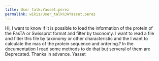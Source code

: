 ```yaml
---
title: User talk:Yasset.perez
permalink: wikis/User_talk%3AYasset.perez
---
```


Hi, I want to know if it is possible to load the information of the
protein of the FasTA or Swissprot format and filter by taxonomy. I want
to read a file and filter this file by taxonomy or other characteristic
and the I want to calculate the mas of the protein sequence and
ordering.? In the documentation I read some methods to do that but
serveral of them are Deprecated. Thanks in advance. Yasset

